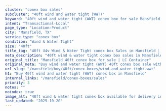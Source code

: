 ```yaml
---
cluster: "conex box sales"
subcluster: "40ft wind and water tight (WWT)"
keyword: "40ft wind and water tight (WWT) conex box for sale Mansfield, TX"
intent: "Transactional-Local"
page_type: "Location-Product"
city: "Mansfield, TX"
service_type: "conex box"
condition: "Wind & Water Tight"
size: "40ft"
title_tag: "40ft U4v Wind & Water Tight conex box Sales in Mansfield | LC Container"
meta_description: "40ft wind & water tight conex box sales in Mansfield. Fast delivery, competitive pricing. Serving conex boxes area. Quote ID: 6DB. Call (214) 524-4168 for your free quote today."
original_title: "Mansfield 40ft conex box for sale | LC Container"
original_meta: "Buy wind and water tight (WWT) 40ft conex box sale with local delivery in Mansfield, TX. LC Container — local Since 2003. Request a fast quote today."
url_slug: "/mansfield/buy/40ft/conex-boxes/wind-and-water-tight-wwt"
h1: "Buy 40ft wind and water tight (WWT) conex box in Mansfield"
internal_links: "/mansfield/conex-boxes/sales"
priority: 3
notes: ""
noindex: true
image_alt: "40ft wind & water tight conex box available for delivery in Mansfield"
last_updated: "2025-10-20"
---
```


<!-- TODO: Add unique city/inventory copy, images, and internal links here. -->
